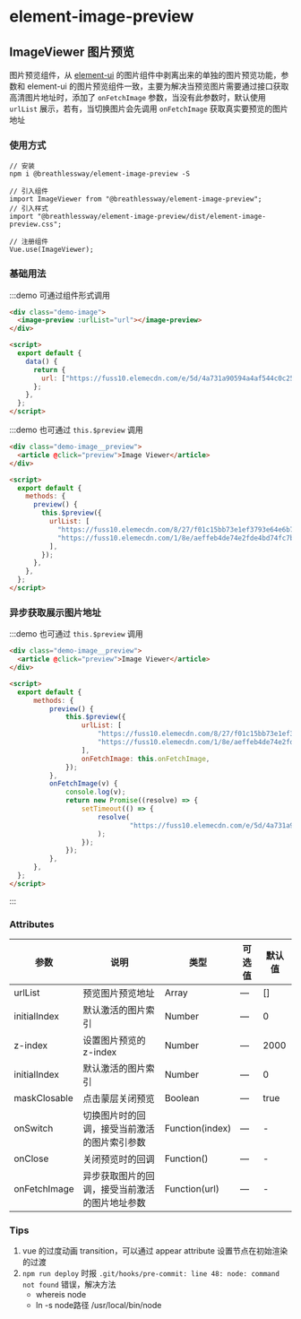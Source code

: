 # element-image-preview

## ImageViewer 图片预览

图片预览组件，从 [element-ui](https://element.eleme.cn/#/zh-CN/component/image) 的图片组件中剥离出来的单独的图片预览功能，参数和 element-ui 的图片预览组件一致，主要为解决当预览图片需要通过接口获取高清图片地址时，添加了 `onFetchImage` 参数，当没有此参数时，默认使用 `urlList` 展示，若有，当切换图片会先调用 `onFetchImage` 获取真实要预览的图片地址

### 使用方式

```
// 安装
npm i @breathlessway/element-image-preview -S

// 引入组件
import ImageViewer from "@breathlessway/element-image-preview";
// 引入样式
import "@breathlessway/element-image-preview/dist/element-image-preview.css";

// 注册组件
Vue.use(ImageViewer);
```

### 基础用法

:::demo 可通过组件形式调用

```html
<div class="demo-image">
  <image-preview :urlList="url"></image-preview>
</div>

<script>
  export default {
    data() {
      return {
        url: ["https://fuss10.elemecdn.com/e/5d/4a731a90594a4af544c0c25941171jpeg.jpeg"],
      };
    },
  };
</script>
```

:::demo 也可通过 `this.$preview` 调用

```html
<div class="demo-image__preview">
  <article @click="preview">Image Viewer</article>
</div>

<script>
  export default {
    methods: {
      preview() {
        this.$preview({
          urlList: [
            "https://fuss10.elemecdn.com/8/27/f01c15bb73e1ef3793e64e6b7bbccjpeg.jpeg",
            "https://fuss10.elemecdn.com/1/8e/aeffeb4de74e2fde4bd74fc7b4486jpeg.jpeg",
          ],
        });
      },
    },
  };
</script>
```
### 异步获取展示图片地址

:::demo 也可通过 `this.$preview` 调用

```html
<div class="demo-image__preview">
  <article @click="preview">Image Viewer</article>
</div>

<script>
  export default {
      methods: {
          preview() {
              this.$preview({
                  urlList: [
                      "https://fuss10.elemecdn.com/8/27/f01c15bb73e1ef3793e64e6b7bbccjpeg.jpeg",
                      "https://fuss10.elemecdn.com/1/8e/aeffeb4de74e2fde4bd74fc7b4486jpeg.jpeg",
                  ],
                  onFetchImage: this.onFetchImage,
              });
          },
          onFetchImage(v) {
              console.log(v);
              return new Promise((resolve) => {
                  setTimeout(() => {
                      resolve(
                              "https://fuss10.elemecdn.com/e/5d/4a731a90594a4af544c0c25941171jpeg.jpeg"
                      );
                  });
              });
          },
      },
  };
</script>
```

:::

### Attributes

| 参数         | 说明                                           | 类型            | 可选值 | 默认值  |
| ------------ | ---------------------------------------------- | --------------- | ------ |------|
| urlList      | 预览图片预览地址                               | Array           | —      | []   |
| initialIndex | 默认激活的图片索引                             | Number          | —      | 0    |
| z-index      | 设置图片预览的 z-index                         | Number          | —      | 2000 |
| initialIndex | 默认激活的图片索引                             | Number          | —      | 0    |
| maskClosable | 点击蒙层关闭预览                               | Boolean         | —      | true |
| onSwitch     | 切换图片时的回调，接受当前激活的图片索引参数   | Function(index) | —      | -    |
| onClose      | 关闭预览时的回调                               | Function()      | —      | -    |
| onFetchImage | 异步获取图片的回调，接受当前激活的图片地址参数 | Function(url)   | —      | -    |


### Tips

1. vue 的过度动画 transition，可以通过 appear attribute 设置节点在初始渲染的过渡
2. `npm run deploy` 时报 `.git/hooks/pre-commit: line 48: node: command not found`
错误，解决方法
    - whereis node
    - ln -s node路径 /usr/local/bin/node
